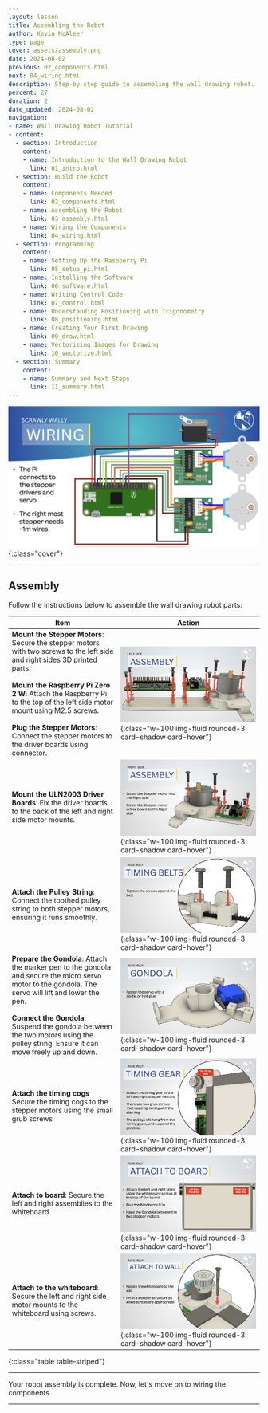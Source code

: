 ```yaml
---
layout: lesson
title: Assembling the Robot
author: Kevin McAleer
type: page
cover: assets/assembly.png
date: 2024-08-02
previous: 02_components.html
next: 04_wiring.html
description: Step-by-step guide to assembling the wall drawing robot.
percent: 27
duration: 2
date_updated: 2024-08-02
navigation:
- name: Wall Drawing Robot Tutorial
- content:
  - section: Introduction
    content:
    - name: Introduction to the Wall Drawing Robot
      link: 01_intro.html
  - section: Build the Robot
    content:
    - name: Components Needed
      link: 02_components.html
    - name: Assembling the Robot
      link: 03_assembly.html
    - name: Wiring the Components
      link: 04_wiring.html
  - section: Programming
    content:
    - name: Setting Up the Raspberry Pi
      link: 05_setup_pi.html
    - name: Installing the Software
      link: 06_software.html
    - name: Writing Control Code
      link: 07_control.html
    - name: Understanding Positioning with Trigonometry
      link: 08_positioning.html
    - name: Creating Your First Drawing
      link: 09_draw.html
    - name: Vectorizing Images for Drawing
      link: 10_vectorize.html
  - section: Summary
    content:
    - name: Summary and Next Steps
      link: 11_summary.html
---
```



![Assembly](assets/wiring01.png){:class="cover"}

---

## Assembly

Follow the instructions below to assemble the wall drawing robot parts:

Item | Action
--- | ---
**Mount the Stepper Motors**: Secure the stepper motors with two screws to the left side and right sides 3D printed parts. <br /><br /> **Mount the Raspberry Pi Zero 2 W**: Attach the Raspberry Pi to the top of the left side motor mount using M2.5 screws.<br /><br/> **Plug the Stepper Motors**: Connect the stepper motors to the driver boards using connector. | ![Assembly](assets/assembly01.png){:class="w-100 img-fluid rounded-3 card-shadow card-hover"}
**Mount the ULN2003 Driver Boards**: Fix the driver boards to the back of the left and right side motor mounts. | ![Assembly](assets/assembly02.png){:class="w-100 img-fluid rounded-3 card-shadow card-hover"}
**Attach the Pulley String**: Connect the toothed pulley string to both stepper motors, ensuring it runs smoothly. | ![Assembly](assets/assembly04.png){:class="w-100 img-fluid rounded-3 card-shadow card-hover"}
**Prepare the Gondola**: Attach the marker pen to the gondola and secure the micro servo motor to the gondola. The servo will lift and lower the pen. <br /><br /> **Connect the Gondola**: Suspend the gondola between the two motors using the pulley string. Ensure it can move freely up and down. | ![Assembly](assets/assembly03.png){:class="w-100 img-fluid rounded-3 card-shadow card-hover"}
**Attach the timing cogs** Secure the timing cogs to the stepper motors using the small grub screws | ![Assembly](assets/assembly05.png){:class="w-100 img-fluid rounded-3 card-shadow card-hover"}
**Attach to board**: Secure the left and right assemblies to the whiteboard | ![Assembly](assets/assembly06.png){:class="w-100 img-fluid rounded-3 card-shadow card-hover"}
**Attach to the whiteboard**: Secure the left and right side motor mounts to the whiteboard using screws. | ![Assembly](assets/assembly07.png){:class="w-100 img-fluid rounded-3 card-shadow card-hover"}
{:class="table table-striped"}

---

Your robot assembly is complete. Now, let's move on to wiring the components.

---
